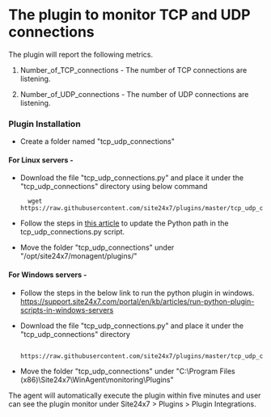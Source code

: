 # The plugin to monitor TCP and UDP connections

The plugin will report the following metrics.

1. Number_of_TCP_connections - 
      The number of TCP connections are listening.

2. Number_of_UDP_connections - 
      The number of UDP connections are listening.
      
### Plugin Installation

- Create a folder named "tcp_udp_connections"

#### For Linux servers - 

- Download the file "tcp_udp_connections.py" and place it under the "tcp_udp_connections" directory using below command 

		wget https://raw.githubusercontent.com/site24x7/plugins/master/tcp_udp_connections/tcp_udp_connections.py

- Follow the steps in [this article](https://support.site24x7.com/portal/en/kb/articles/updating-python-path-in-a-plugin-script-for-linux-servers) to update the Python path in the tcp_udp_connections.py script.

- Move the folder "tcp_udp_connections" under "/opt/site24x7/monagent/plugins/" 

#### For Windows servers - 

- Follow the steps in the below link to run the python plugin in windows.
		https://support.site24x7.com/portal/en/kb/articles/run-python-plugin-scripts-in-windows-servers
		
- Download the file "tcp_udp_connections.py" and place it under the "tcp_udp_connections" directory 

		https://raw.githubusercontent.com/site24x7/plugins/master/tcp_udp_connections/tcp_udp_connections.py

- Move the folder "tcp_udp_connections" under "C:\Program Files (x86)\Site24x7\WinAgent\monitoring\Plugins"

The agent will automatically execute the plugin within five minutes and user can see the plugin monitor under Site24x7 > Plugins > Plugin Integrations.
